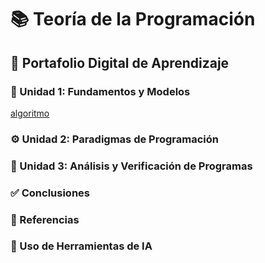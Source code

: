 # 📚 Teoría de la Programación
## 🧠 Portafolio Digital de Aprendizaje



### 🚀 Unidad 1: Fundamentos y Modelos

[algoritmo](unidad1)

### ⚙️ Unidad 2: Paradigmas de Programación


### 🧪 Unidad 3: Análisis y Verificación de Programas


### ✅ Conclusiones


### 📄 Referencias


### 🤖 Uso de Herramientas de IA
